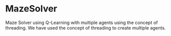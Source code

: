 # MazeSolver
Maze Solver using Q-Learning with multiple agents using the concept of threading.
We have used the concept of threading to create multiple agents.
